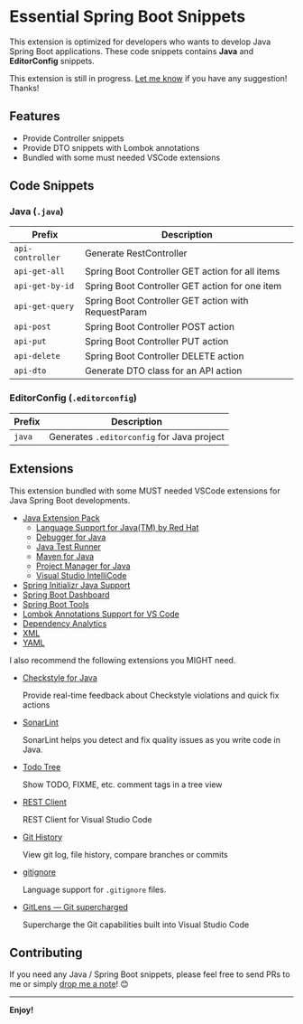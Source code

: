 # Essential Spring Boot Snippets

This extension is optimized for developers who wants to develop Java Spring Boot applications.  These code snippets contains **Java** and **EditorConfig** snippets.

This extension is still in progress.  [Let me know](https://github.com/doggy8088/spring-boot-snippets/issues) if you have any suggestion! Thanks!

## Features

- Provide Controller snippets
- Provide DTO snippets with Lombok annotations
- Bundled with some must needed VSCode extensions

## Code Snippets

### Java (`.java`)

| Prefix           | Description                                         |
| ---------------- | --------------------------------------------------- |
| `api-controller` | Generate RestController                             |
| `api-get-all`    | Spring Boot Controller GET action for all items     |
| `api-get-by-id`  | Spring Boot Controller GET action for one item      |
| `api-get-query`  | Spring Boot Controller GET action with RequestParam |
| `api-post`       | Spring Boot Controller POST action                  |
| `api-put`        | Spring Boot Controller PUT action                   |
| `api-delete`     | Spring Boot Controller DELETE action                |
| `api-dto`        | Generate DTO class for an API action                |

### EditorConfig (`.editorconfig`)

| Prefix | Description                                |
| ------ | ------------------------------------------ |
| `java` | Generates `.editorconfig` for Java project |

## Extensions

This extension bundled with some MUST needed VSCode extensions for Java Spring Boot developments.

- [Java Extension Pack](https://marketplace.visualstudio.com/items?itemName=vscjava.vscode-java-pack)
  - [Language Support for Java(TM) by Red Hat](https://marketplace.visualstudio.com/items?itemName=redhat.java)
  - [Debugger for Java](https://marketplace.visualstudio.com/items?itemName=vscjava.vscode-java-debug)
  - [Java Test Runner](https://marketplace.visualstudio.com/items?itemName=vscjava.vscode-java-test)
  - [Maven for Java](https://marketplace.visualstudio.com/items?itemName=vscjava.vscode-maven)
  - [Project Manager for Java](https://marketplace.visualstudio.com/items?itemName=vscjava.vscode-java-dependency)
  - [Visual Studio IntelliCode](https://marketplace.visualstudio.com/items?itemName=VisualStudioExptTeam.vscodeintellicode)
- [Spring Initializr Java Support](https://marketplace.visualstudio.com/items?itemName=vscjava.vscode-spring-initializr)
- [Spring Boot Dashboard](https://marketplace.visualstudio.com/items?itemName=vscjava.vscode-spring-boot-dashboard)
- [Spring Boot Tools](https://marketplace.visualstudio.com/items?itemName=pivotal.vscode-spring-boot)
- [Lombok Annotations Support for VS Code](https://marketplace.visualstudio.com/items?itemName=GabrielBB.vscode-lombok)
- [Dependency Analytics](https://marketplace.visualstudio.com/items?itemName=redhat.fabric8-analytics)
- [XML](https://marketplace.visualstudio.com/items?itemName=redhat.vscode-xml)
- [YAML](https://marketplace.visualstudio.com/items?itemName=redhat.vscode-yaml)

I also recommend the following extensions you MIGHT need.

- [Checkstyle for Java](https://marketplace.visualstudio.com/items?itemName=shengchen.vscode-checkstyle)

    Provide real-time feedback about Checkstyle violations and quick fix actions

- [SonarLint](https://marketplace.visualstudio.com/items?itemName=SonarSource.sonarlint-vscode)

    SonarLint helps you detect and fix quality issues as you write code in Java.

- [Todo Tree](https://marketplace.visualstudio.com/items?itemName=Gruntfuggly.todo-tree)

    Show TODO, FIXME, etc. comment tags in a tree view

- [REST Client](https://marketplace.visualstudio.com/items?itemName=humao.rest-client)

    REST Client for Visual Studio Code

- [Git History](https://marketplace.visualstudio.com/items?itemName=donjayamanne.githistory)

    View git log, file history, compare branches or commits

- [gitignore](https://marketplace.visualstudio.com/items?itemName=codezombiech.gitignore)

    Language support for `.gitignore` files.

- [GitLens — Git supercharged](https://marketplace.visualstudio.com/items?itemName=eamodio.gitlens)

    Supercharge the Git capabilities built into Visual Studio Code

## Contributing

If you need any Java / Spring Boot snippets, please feel free to send PRs to me or simply [drop me a note](https://github.com/doggy8088/spring-boot-snippets/issues)! 😊

---

**Enjoy!**
